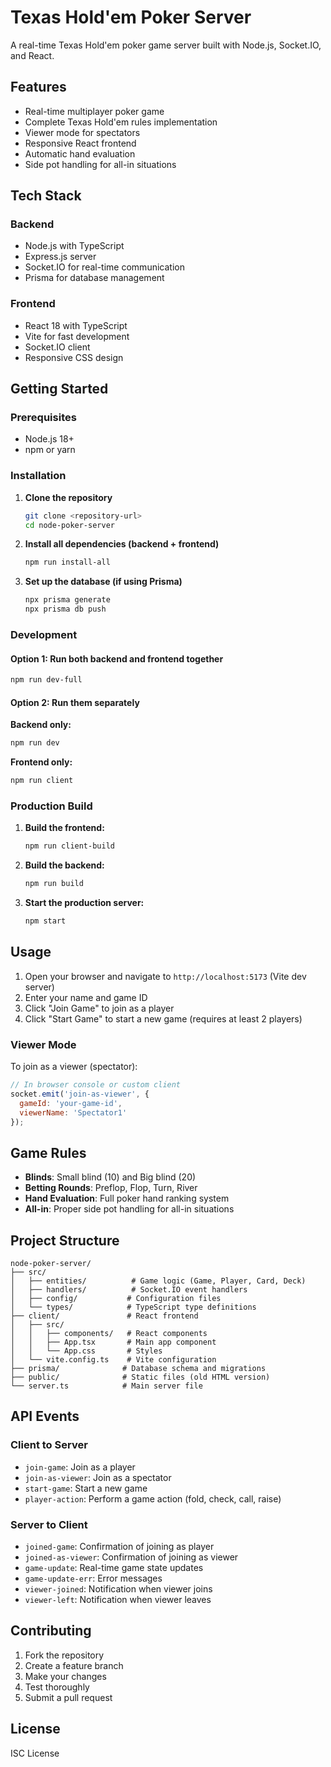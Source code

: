 # Texas Hold'em Poker Server

A real-time Texas Hold'em poker game server built with Node.js, Socket.IO, and React.

## Features

- Real-time multiplayer poker game
- Complete Texas Hold'em rules implementation
- Viewer mode for spectators
- Responsive React frontend
- Automatic hand evaluation
- Side pot handling for all-in situations

## Tech Stack

### Backend
- Node.js with TypeScript
- Express.js server
- Socket.IO for real-time communication
- Prisma for database management

### Frontend
- React 18 with TypeScript
- Vite for fast development
- Socket.IO client
- Responsive CSS design

## Getting Started

### Prerequisites
- Node.js 18+ 
- npm or yarn

### Installation

1. **Clone the repository**
   ```bash
   git clone <repository-url>
   cd node-poker-server
   ```

2. **Install all dependencies (backend + frontend)**
   ```bash
   npm run install-all
   ```

3. **Set up the database (if using Prisma)**
   ```bash
   npx prisma generate
   npx prisma db push
   ```

### Development

#### Option 1: Run both backend and frontend together
```bash
npm run dev-full
```

#### Option 2: Run them separately

**Backend only:**
```bash
npm run dev
```

**Frontend only:**
```bash
npm run client
```

### Production Build

1. **Build the frontend:**
   ```bash
   npm run client-build
   ```

2. **Build the backend:**
   ```bash
   npm run build
   ```

3. **Start the production server:**
   ```bash
   npm start
   ```

## Usage

1. Open your browser and navigate to `http://localhost:5173` (Vite dev server)
2. Enter your name and game ID
3. Click "Join Game" to join as a player
4. Click "Start Game" to start a new game (requires at least 2 players)

### Viewer Mode

To join as a viewer (spectator):
```javascript
// In browser console or custom client
socket.emit('join-as-viewer', {
  gameId: 'your-game-id',
  viewerName: 'Spectator1'
});
```

## Game Rules

- **Blinds**: Small blind (10) and Big blind (20)
- **Betting Rounds**: Preflop, Flop, Turn, River
- **Hand Evaluation**: Full poker hand ranking system
- **All-in**: Proper side pot handling for all-in situations

## Project Structure

```
node-poker-server/
├── src/
│   ├── entities/          # Game logic (Game, Player, Card, Deck)
│   ├── handlers/          # Socket.IO event handlers
│   ├── config/           # Configuration files
│   └── types/            # TypeScript type definitions
├── client/               # React frontend
│   ├── src/
│   │   ├── components/   # React components
│   │   ├── App.tsx       # Main app component
│   │   └── App.css       # Styles
│   └── vite.config.ts    # Vite configuration
├── prisma/              # Database schema and migrations
├── public/              # Static files (old HTML version)
└── server.ts            # Main server file
```

## API Events

### Client to Server
- `join-game`: Join as a player
- `join-as-viewer`: Join as a spectator
- `start-game`: Start a new game
- `player-action`: Perform a game action (fold, check, call, raise)

### Server to Client
- `joined-game`: Confirmation of joining as player
- `joined-as-viewer`: Confirmation of joining as viewer
- `game-update`: Real-time game state updates
- `game-update-err`: Error messages
- `viewer-joined`: Notification when viewer joins
- `viewer-left`: Notification when viewer leaves

## Contributing

1. Fork the repository
2. Create a feature branch
3. Make your changes
4. Test thoroughly
5. Submit a pull request

## License

ISC License


